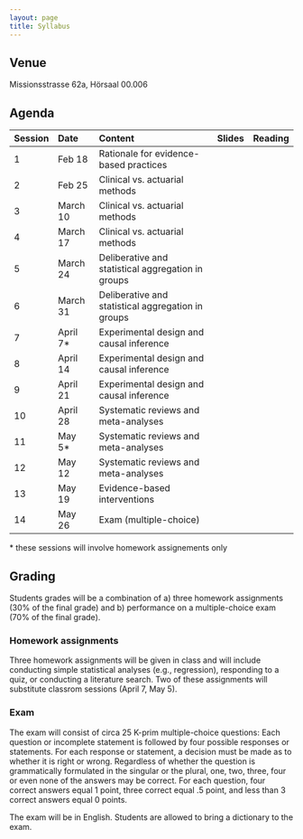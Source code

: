 ```yaml
---
layout: page
title: Syllabus
---
```


## Venue
Missionsstrasse 62a, Hörsaal 00.006

## Agenda

| Session        | Date           | Content  | Slides  | Reading
| ----- |:------------| :-----| :-----| :-----|
| 1 | Feb 18 | Rationale for evidence-based practices | | |
| 2 | Feb 25 | Clinical vs. actuarial methods | | |
| 3 | March 10 | Clinical vs. actuarial methods | | |
| 4 | March 17 | Clinical vs. actuarial methods | | |
| 5 | March 24|  Deliberative and statistical aggregation in groups | | |
| 6 | March 31|  Deliberative and statistical aggregation in groups | | |
| 7 | April 7* | Experimental design and causal inference | | |
| 8 | April 14 | Experimental design and causal inference | | |
| 9 | April 21 | Experimental design and causal inference | | |
| 10 | April 28 | Systematic reviews and meta-analyses | | |
| 11 | May 5* | Systematic reviews and meta-analyses | | |
| 12 | May 12 | Systematic reviews and meta-analyses | | |
| 13 | May 19 | Evidence-based interventions | | |
| 14 | May 26 | Exam (multiple-choice) | | |

\* these sessions will involve homework assignements only

## Grading
Students grades will be a combination of a) three homework assignments (30% of the final grade) and b) performance on a multiple-choice exam (70% of the final grade).

### Homework assignments
Three homework assignments will be given in class and will include conducting simple statistical analyses (e.g., regression), responding to a quiz, or conducting a literature search. Two of these assignments will substitute classrom sessions (April 7, May 5). 

### Exam
The exam will consist of circa 25 K-prim multiple-choice questions: Each question or incomplete statement is followed by four possible responses or statements. For each response or statement, a decision must be made as to whether it is right or wrong. Regardless of whether the question is grammatically formulated in the singular or the plural, one, two, three, four or even none of the answers may be correct. For each question, four correct answers equal 1 point, three correct equal .5 point, and less than 3 correct answers equal 0 points. 

The exam will be in English. Students are allowed to bring a dictionary to the exam. 
